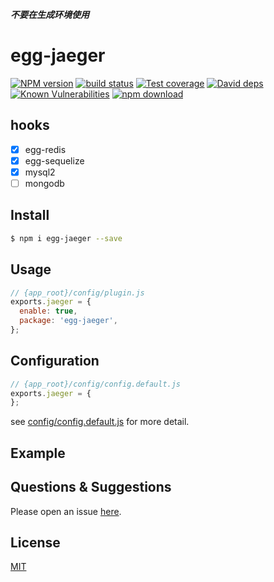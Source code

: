 ***不要在生成环境使用***

# egg-jaeger

[![NPM version][npm-image]][npm-url]
[![build status][travis-image]][travis-url]
[![Test coverage][codecov-image]][codecov-url]
[![David deps][david-image]][david-url]
[![Known Vulnerabilities][snyk-image]][snyk-url]
[![npm download][download-image]][download-url]

[npm-image]: https://img.shields.io/npm/v/egg-jaeger.svg?style=flat-square
[npm-url]: https://npmjs.org/package/egg-jaeger
[travis-image]: https://img.shields.io/travis/sqlwwx/egg-jaeger.svg?style=flat-square
[travis-url]: https://travis-ci.org/sqlwwx/egg-jaeger
[codecov-image]: https://img.shields.io/codecov/c/github/sqlwwx/egg-jaeger.svg?style=flat-square
[codecov-url]: https://codecov.io/github/sqlwwx/egg-jaeger?branch=master
[david-image]: https://img.shields.io/david/sqlwwx/egg-jaeger.svg?style=flat-square
[david-url]: https://david-dm.org/sqlwwx/egg-jaeger
[snyk-image]: https://snyk.io/test/npm/egg-jaeger/badge.svg?style=flat-square
[snyk-url]: https://snyk.io/test/npm/egg-jaeger
[download-image]: https://img.shields.io/npm/dm/egg-jaeger.svg?style=flat-square
[download-url]: https://npmjs.org/package/egg-jaeger

<!--
Description here.
-->

## hooks
* [x] egg-redis
* [x] egg-sequelize
* [x] mysql2
* [ ] mongodb

## Install

```bash
$ npm i egg-jaeger --save
```

## Usage

```js
// {app_root}/config/plugin.js
exports.jaeger = {
  enable: true,
  package: 'egg-jaeger',
};
```

## Configuration

```js
// {app_root}/config/config.default.js
exports.jaeger = {
};
```

see [config/config.default.js](config/config.default.js) for more detail.

## Example

<!-- example here -->

## Questions & Suggestions

Please open an issue [here](https://github.com/sqlwwx/egg-jaeger/issues).

## License

[MIT](LICENSE)


